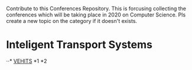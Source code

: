 Contribute to this Conferences Repository. This is forcusing collecting the conferences which will be taking place in 2020 on Computer Science. 
Pls create a new topic on the category if it doesn't exists. 
# Inteligent Transport Systems
⋅⋅* [VEHITS](http://www.vehits.org/) 
    *1
    *2
